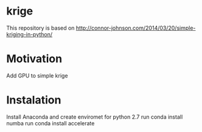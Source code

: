# krige
This repository is based on http://connor-johnson.com/2014/03/20/simple-kriging-in-python/
# Motivation
Add GPU to simple krige
# Instalation
Install Anaconda and create enviromet for python 2.7
run conda install numba
run conda install accelerate
